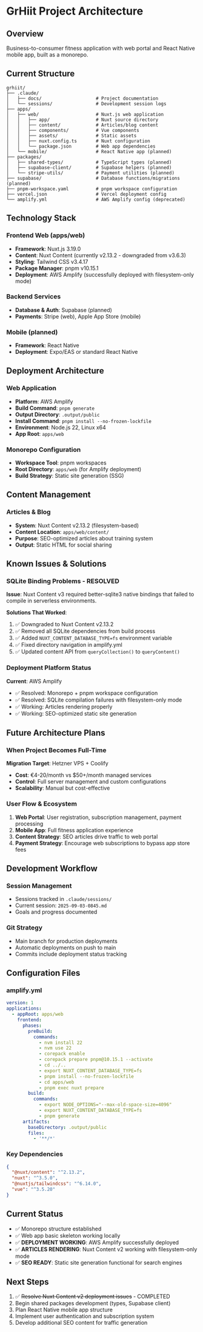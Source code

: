 # GrHiit Project Architecture

## Overview
Business-to-consumer fitness application with web portal and React Native mobile app, built as a monorepo.

## Current Structure

```
grhiit/
├── .claude/
│   ├── docs/                    # Project documentation
│   └── sessions/                # Development session logs
├── apps/
│   ├── web/                     # Nuxt.js web application
│   │   ├── app/                 # Nuxt source directory
│   │   ├── content/             # Articles/blog content
│   │   ├── components/          # Vue components
│   │   ├── assets/              # Static assets
│   │   ├── nuxt.config.ts       # Nuxt configuration
│   │   └── package.json         # Web app dependencies
│   └── mobile/                  # React Native app (planned)
├── packages/
│   ├── shared-types/            # TypeScript types (planned)
│   ├── supabase-client/         # Supabase helpers (planned)
│   └── stripe-utils/            # Payment utilities (planned)
├── supabase/                    # Database functions/migrations (planned)
├── pnpm-workspace.yaml          # pnpm workspace configuration
├── vercel.json                  # Vercel deployment config
└── amplify.yml                  # AWS Amplify config (deprecated)
```

## Technology Stack

### Frontend Web (apps/web)
- **Framework**: Nuxt.js 3.19.0
- **Content**: Nuxt Content (currently v2.13.2 - downgraded from v3.6.3)
- **Styling**: Tailwind CSS v3.4.17
- **Package Manager**: pnpm v10.15.1
- **Deployment**: AWS Amplify (successfully deployed with filesystem-only mode)

### Backend Services
- **Database & Auth**: Supabase (planned)
- **Payments**: Stripe (web), Apple App Store (mobile)

### Mobile (planned)
- **Framework**: React Native
- **Deployment**: Expo/EAS or standard React Native

## Deployment Architecture

### Web Application
- **Platform**: AWS Amplify
- **Build Command**: `pnpm generate`
- **Output Directory**: `.output/public`
- **Install Command**: `pnpm install --no-frozen-lockfile`
- **Environment**: Node.js 22, Linux x64
- **App Root**: `apps/web`

### Monorepo Configuration
- **Workspace Tool**: pnpm workspaces
- **Root Directory**: `apps/web` (for Amplify deployment)
- **Build Strategy**: Static site generation (SSG)

## Content Management

### Articles & Blog
- **System**: Nuxt Content v2.13.2 (filesystem-based)
- **Content Location**: `apps/web/content/`
- **Purpose**: SEO-optimized articles about training system
- **Output**: Static HTML for social sharing

## Known Issues & Solutions

### SQLite Binding Problems - RESOLVED
**Issue**: Nuxt Content v3 required better-sqlite3 native bindings that failed to compile in serverless environments.

**Solutions That Worked**:
1. ✅ Downgraded to Nuxt Content v2.13.2
2. ✅ Removed all SQLite dependencies from build process
3. ✅ Added `NUXT_CONTENT_DATABASE_TYPE=fs` environment variable
4. ✅ Fixed directory navigation in amplify.yml
5. ✅ Updated content API from `queryCollection()` to `queryContent()`

### Deployment Platform Status
**Current**: AWS Amplify
- ✅ Resolved: Monorepo + pnpm workspace configuration
- ✅ Resolved: SQLite compilation failures with filesystem-only mode
- ✅ Working: Articles rendering properly
- ✅ Working: SEO-optimized static site generation

## Future Architecture Plans

### When Project Becomes Full-Time
**Migration Target**: Hetzner VPS + Coolify
- **Cost**: €4-20/month vs $50+/month managed services
- **Control**: Full server management and custom configurations
- **Scalability**: Manual but cost-effective

### User Flow & Ecosystem
1. **Web Portal**: User registration, subscription management, payment processing
2. **Mobile App**: Full fitness application experience
3. **Content Strategy**: SEO articles drive traffic to web portal
4. **Payment Strategy**: Encourage web subscriptions to bypass app store fees

## Development Workflow

### Session Management
- Sessions tracked in `.claude/sessions/`
- Current session: `2025-09-03-0845.md`
- Goals and progress documented

### Git Strategy
- Main branch for production deployments
- Automatic deployments on push to main
- Commits include deployment status tracking

## Configuration Files

### amplify.yml
```yaml
version: 1
applications:
  - appRoot: apps/web
    frontend:
      phases:
        preBuild:
          commands:
            - nvm install 22
            - nvm use 22
            - corepack enable
            - corepack prepare pnpm@10.15.1 --activate
            - cd ../..
            - export NUXT_CONTENT_DATABASE_TYPE=fs
            - pnpm install --no-frozen-lockfile
            - cd apps/web
            - pnpm exec nuxt prepare
        build:
          commands:
            - export NODE_OPTIONS="--max-old-space-size=4096"
            - export NUXT_CONTENT_DATABASE_TYPE=fs
            - pnpm generate
      artifacts:
        baseDirectory: .output/public
        files:
          - '**/*'
```

### Key Dependencies
```json
{
  "@nuxt/content": "^2.13.2",
  "nuxt": "^3.5.0",
  "@nuxtjs/tailwindcss": "^6.14.0",
  "vue": "^3.5.20"
}
```

## Current Status
- ✅ Monorepo structure established
- ✅ Web app basic skeleton working locally
- ✅ **DEPLOYMENT WORKING**: AWS Amplify successfully deployed
- ✅ **ARTICLES RENDERING**: Nuxt Content v2 working with filesystem-only mode
- ✅ **SEO READY**: Static site generation functional for search engines

## Next Steps
1. ✅ ~~Resolve Nuxt Content v2 deployment issues~~ - COMPLETED
2. Begin shared packages development (types, Supabase client)
3. Plan React Native mobile app structure
4. Implement user authentication and subscription system
5. Develop additional SEO content for traffic generation